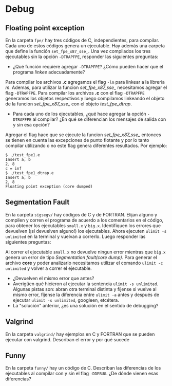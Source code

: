 # Debug

## Floating point exception

En la carpeta `fpe/` hay tres códigos de C, independientes, para compilar. 
Cada uno de estos códigos genera un ejecutable. Hay además una carpeta que
define la función `set_fpe_x87_sse_`. Una vez compilados los tres ejecutables
sin la opción `-DTRAPFPE`, responder las siguientes preguntas:

- ¿Qué función requiere agregar `-DTRAPFPE`? ¿Cómo pueden hacer que el 
programa *linkee* adecuadamente?

Para compilar los archivos **.c** agregamos el flag `-lm` para linkear a la libreria *m*. Ademas, para utilizar la funcion *set_fpe_x87_sse_* necesitamos agregar el flag `-DTRAPFPE`.
Para compilar los archivos **.c** con el flag `-DTRAPFPE` generamos los objetos respectivos y luego compilamos linkeando el objeto de la funcion *set_fpe_x87_sse_* con el objeto *test_fpe_dtrap*.

- Para cada uno de los ejecutables, ¿qué hace agregar la opción `-DTRAPFPE` al 
compilar? ¿En qué se diferencian los mensajes de salida con y sin esa opción?

Agregar el flag hace que se ejecute la funcion *set_fpe_x87_sse_* entonces se tienen en cuenta las excepciones de punto flotante y por lo tanto compilar utilizando o no este flag genera diferentes resultados. Por ejemplo:

```
$ ./test_fpe1.e
Insert a, b 
2, 8
c = inf 
$ ./test_fpe1_dtrap.e 
Insert a, b 
2, 8
Floating point exception (core dumped)
```

## Segmentation Fault

En la carpeta `sigsegv/` hay códigos de C y de FORTRAN. Elijan alguno
y compilen y corren el programa de acuerdo a los comentarios en el código,
para obtener los ejecutables `small.x` y `big.x`.
Identifiquen los errores que devuelven (¡si devuelven alguno!) los ejecutables.
Ahora ejecuten `ulimit -s unlimited` en la terminal y vuelvan a correrlo. Luego
responder las siguientes preguntas:

Al correr el ejecutable `small.x` no devuelve ningun error mientras que `big.x` genera un error de tipo *Segmentation fault(core dump)*. Para generar el archivo **core** y poder analizarlo necesitamos utilizar el comando `ulimit -c unlimited` y volver a correr el ejecutable.

- ¿Devuelven el mismo error que antes?
- Averigüen qué hicieron al ejecutar la sentencia `ulimit -s unlimited`. Algunas pistas
son: abran otra terminal distinta y fíjense si vuelve al mismo error, fíjense la diferencia
entre `ulimit -a` antes y después de ejecutar `ulimit -s unlimited`, googleen, etcétera.
- La "solución" anterior, ¿es una solución en el sentido de debugging?

## Valgrind

En la carpeta `valgrind/` hay ejemplos en C y FORTRAN que se pueden ejecutar
con valgrind. Describan el error y por qué sucede

## Funny

En la carpeta `funny/` hay un código de C. Describan las diferencias de los ejecutables
al compilar con y sin el flag `-DDEBUG`. ¿De dónde vienen esas diferencias?

